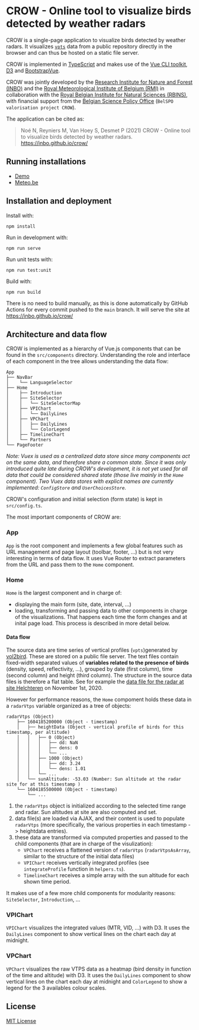 # CROW - Online tool to visualize birds detected by weather radars

CROW is a single-page application to visualize birds detected by weather radars. It visualizes [`vpts`](https://adokter.github.io/bioRad/reference/summary.vpts.html#details) data from a public repository directly in the browser and can thus be hosted on a static file server.

CROW is implemented in [TypeScript](https://www.typescriptlang.org/) and makes use of the [Vue CLI toolkit](https://cli.vuejs.org/), [D3](https://d3js.org/) and [BootstrapVue](https://bootstrap-vue.js.org/).

CROW was jointly developed by the [Research Institute for Nature and Forest (INBO)](https://www.inbo.be) and the [Royal Meteorological Institute of Belgium (RMI)](https://www.meteo.be) in collaboration with the [Royal Belgian Institute for Natural Sciences (RBINS)](https://www.naturalsciences.be), with financial support from the [Belgian Science Policy Office](https://www.belspo.be) (`BelSPO valorisation project CROW`).

The application can be cited as:

> Noé N, Reyniers M, Van Hoey S, Desmet P (2021) CROW - Online tool to visualize birds detected by weather radars. https://inbo.github.io/crow/

## Running installations

- [Demo](https://inbo.github.io/crow/)
- [Meteo.be](https://www.meteo.be/birddetection/)

## Installation and deployment

Install with:

```
npm install
```

Run in development with:

```
npm run serve
```

Run unit tests with:

```
npm run test:unit
```

Build with:

```
npm run build
```

There is no need to build manually, as this is done automatically by GitHub Actions for every commit pushed to the `main` branch. It will serve the site at <https://inbo.github.io/crow/>


## Architecture and data flow

CROW is implemented as a hierarchy of Vue.js components that can be found in the `src/components` directory. Understanding the role and interface of each component in the tree allows understanding the data flow:

```
App
├── NavBar
│    └── LanguageSelector
├── Home
│    ├── Introduction
│    ├── SiteSelector
│    │   └── SiteSelectorMap
│    ├── VPIChart
│    │   └── DailyLines
│    ├── VPChart
│    │   ├── DailyLines
│    │   └── ColorLegend
│    ├── TimelineChart
│    └── Partners
└── PageFooter
```

_Note: Vuex is used as a centralized data store since many components act on the same data, and therefore share a common state. Since it was only introduced quite late during CROW's development, it is not yet used for all data that could be considered shared state (those live mainly in the `Home` component). Two Vuex data stores with explicit names are currently implemented: `ConfigStore` and `UserChoicesStore`._<!--TODO: update if fully implemented-->

CROW's configuration and initial selection (form state) is kept in `src/config.ts`.

The most important components of CROW are:

### App

`App` is the root component and implements a few global features such as URL management and page layout (toolbar, footer, ...) but is not very interesting in terms of data flow. It uses Vue Router to extract parameters from the URL and pass them to the `Home` component.

### Home

`Home` is the largest component and in charge of:

- displaying the main form (site, date, interval, ...)
- loading, transforming and passing data to other components in charge of the visualizations. That happens each time the form changes and at inital page load. This process is described in more detail below.

#### Data flow

The source data are time series of vertical profiles (`vpts`)generated by [vol2bird](https://github.com/adokter/vol2bird). These are stored on a public file server. The text files contain fixed-width separated values of **variables related to the presence of birds** (density, speed, reflectivity, ...), grouped by date (first column), time (second column) and height (third column). The structure in the source data files is therefore a flat table. See for example the [data file for the radar at site Helchteren](https://opendata.meteo.be/ftp/observations/radar/vbird/behel/2020/behel_vpts_20201101.txt) on November 1st, 2020.

However for performance reasons, the `Home` compoment holds these data in a `radarVtps` variable organized as a tree of objects:

```
radarVtps (Object)
    ├── 1604185200000 (Object - timestamp)
    │   ├── heightData (Object - vertical profile of birds for this timestamp, per altitude)
    │   │   ├── 0 (Object)
    │   │   │   ├── dd: NaN
    │   │   │   ├── dens: 0
    │   │   │   └── ...
    │   │   ├── 1000 (Object)
    │   │   │   ├── dd: 3.24
    │   │   │   └── dens: 1.01
    │   │   └── ...
    │   └── sunAltitude: -53.03 (Number: Sun altitude at the radar site for at this timestamp )
    └── 1604185500000 (Object - timestamp)
        └── ...
```

1. the `radarVtps` object is initialized according to the selected time range and radar. Sun altitudes at site are also computed and set.
2. data file(s) are loaded via AJAX, and their content is used to populate `radarVtps` (more specifically, the various properties in each timestamp -> heightdata entries).
3. these data are transformed via computed properties and passed to the child components (that are in charge of the visulization):
    - `VPChart` receives a flattened version of `radarVtps` (`radarVtpsAsArray`, similar to the structure of the initial data files)
    - `VPIChart` receives vertically integrated profiles (see `integrateProfile` function in `helpers.ts`).
    - `TimelineChart` receives a simple array with the sun altitude for each shown time period.

It makes use of a few more child components for modularity reasons: `SiteSelector`, `Introduction`, ... 

### VPIChart

`VPIChart` visualizes the integrated values (MTR, VID, ...) with D3. It uses the `DailyLines` component to show vertical lines on the chart each day at midnight.

### VPChart

`VPChart` visualizes the raw VTPS data as a heatmap (bird density in function of the time and altitude) with D3. It uses the `DailyLines` component to show vertical lines on the chart each day at midnight and `ColorLegend` to show a legend for the 3 availables colour scales.

## License

[MIT License](LICENSE)
